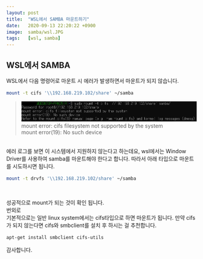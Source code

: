 ```yaml
---
layout: post
title:  "WSL에서 SAMBA 마운트하기"
date:   2020-09-13 22:20:22 +0900
image:  samba/wsl.JPG
tags:   [wsl, samba]
---
```

## WSL에서 SAMBA  
WSL에서 다음 명령어로 마운트 시 에러가 발생하면서 마운트가 되지 않습니다.  
```bash
mount -t cifs '\\192.168.219.102/share' ~/samba
```
>![ErrorImage](../img/samba/error.png)  
mount error: cifs filesystem not supported by the system  
mount error(19): No such device  

<br>
에러 로그를 보면 이 시스템에서 지원하지 않는다고 하는데요, wsl에서는 Window Driver를 사용하여 samba를 마운트해야 한다고 합니다. 따라서 아래 타입으로 마운트를 시도하시면 됩니다.  

```bash
mount -t drvfs '\\192.168.219.102/share' ~/samba
```
<br>

성공적으로 mount가 되는 것이 확인 됩니다.  
번외로  
기본적으로는 일반 linux system에서는 cifs타입으로 하면 마운트가 됩니다. 만약 cifs가 되지 않는다면 cifs와 smbclient를 설치 후 하시는 걸 추천합니다.

```bash
apt-get install smbclient cifs-utils
```

감사합니다.